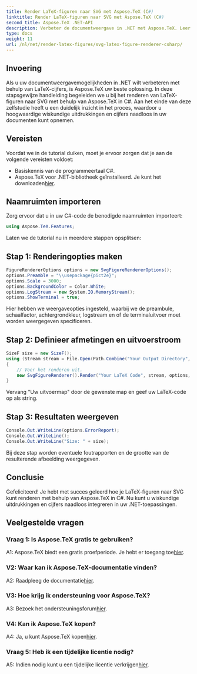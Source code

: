 ```yaml
---
title: Render LaTeX-figuren naar SVG met Aspose.TeX (C#)
linktitle: Render LaTeX-figuren naar SVG met Aspose.TeX (C#)
second_title: Aspose.TeX .NET-API
description: Verbeter de documentweergave in .NET met Aspose.TeX. Leer hoe u LaTeX-figuren kunt renderen naar SVG in C# voor een naadloze integratie van wiskundige uitdrukkingen.
type: docs
weight: 11
url: /nl/net/render-latex-figures/svg-latex-figure-renderer-csharp/
---
```

## Invoering

Als u uw documentweergavemogelijkheden in .NET wilt verbeteren met behulp van LaTeX-cijfers, is Aspose.TeX uw beste oplossing. In deze stapsgewijze handleiding begeleiden we u bij het renderen van LaTeX-figuren naar SVG met behulp van Aspose.TeX in C#. Aan het einde van deze zelfstudie heeft u een duidelijk inzicht in het proces, waardoor u hoogwaardige wiskundige uitdrukkingen en cijfers naadloos in uw documenten kunt opnemen.

## Vereisten

Voordat we in de tutorial duiken, moet je ervoor zorgen dat je aan de volgende vereisten voldoet:

- Basiskennis van de programmeertaal C#.
-  Aspose.TeX voor .NET-bibliotheek geïnstalleerd. Je kunt het downloaden[hier](https://releases.aspose.com/tex/net/).

## Naamruimten importeren

Zorg ervoor dat u in uw C#-code de benodigde naamruimten importeert:

```csharp
using Aspose.TeX.Features;
```

Laten we de tutorial nu in meerdere stappen opsplitsen:

## Stap 1: Renderingopties maken

```csharp
FigureRendererOptions options = new SvgFigureRendererOptions();
options.Preamble = "\\usepackage{pict2e}";
options.Scale = 3000;
options.BackgroundColor = Color.White;
options.LogStream = new System.IO.MemoryStream();
options.ShowTerminal = true;
```

Hier hebben we weergaveopties ingesteld, waarbij we de preambule, schaalfactor, achtergrondkleur, logstream en of de terminaluitvoer moet worden weergegeven specificeren.

## Stap 2: Definieer afmetingen en uitvoerstroom

```csharp
SizeF size = new SizeF();
using (Stream stream = File.Open(Path.Combine("Your Output Directory", "text-and-formula.svg"), FileMode.Create))
{
    // Voer het renderen uit.
    new SvgFigureRenderer().Render("Your LaTeX Code", stream, options, out size);
}
```

Vervang "Uw uitvoermap" door de gewenste map en geef uw LaTeX-code op als string.

## Stap 3: Resultaten weergeven

```csharp
Console.Out.WriteLine(options.ErrorReport);
Console.Out.WriteLine();
Console.Out.WriteLine("Size: " + size);
```

Bij deze stap worden eventuele foutrapporten en de grootte van de resulterende afbeelding weergegeven.

## Conclusie

Gefeliciteerd! Je hebt met succes geleerd hoe je LaTeX-figuren naar SVG kunt renderen met behulp van Aspose.TeX in C#. Nu kunt u wiskundige uitdrukkingen en cijfers naadloos integreren in uw .NET-toepassingen.

## Veelgestelde vragen

### Vraag 1: Is Aspose.TeX gratis te gebruiken?

 A1: Aspose.TeX biedt een gratis proefperiode. Je hebt er toegang toe[hier](https://releases.aspose.com/).

### V2: Waar kan ik Aspose.TeX-documentatie vinden?

 A2: Raadpleeg de documentatie[hier](https://reference.aspose.com/tex/net/).

### V3: Hoe krijg ik ondersteuning voor Aspose.TeX?

 A3: Bezoek het ondersteuningsforum[hier](https://forum.aspose.com/c/tex/47).

### V4: Kan ik Aspose.TeX kopen?

 A4: Ja, u kunt Aspose.TeX kopen[hier](https://purchase.aspose.com/buy).

### Vraag 5: Heb ik een tijdelijke licentie nodig?

 A5: Indien nodig kunt u een tijdelijke licentie verkrijgen[hier](https://purchase.aspose.com/temporary-license/).